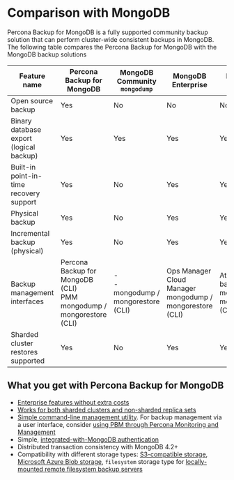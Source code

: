 # Comparison with MongoDB 

Percona Backup for MongoDB is a fully supported community backup solution that can perform cluster-wide consistent backups in MongoDB. The following table compares the Percona Backup for MongoDB with the MongoDB backup solutions

| Feature name | Percona Backup for MongoDB | MongoDB Community `mongodump` | MongoDB Enterprise | MongoDB Atlas |
| -------------| -------------------------- | ----------- | ----------------- | --------------- 
|Open source backup | Yes | No	| No | No 
| Binary database export (logical backup) | Yes | Yes | Yes | Yes 
| Built-in point-in-time recovery support |	Yes | No | Yes | Yes
| Physical backup |	Yes	| No | Yes | Yes
| Incremental backup (physical) | Yes |	No |Yes | Yes
| Backup management interfaces	| Percona Backup for MongoDB (CLI) <br> PMM <br> mongodump / mongorestore (CLI) | - <br> - <br> mongodump / mongorestore (CLI) | Ops Manager <br> Cloud Manager <br> mongodump / mongorestore (CLI) | Atlas backups <br> mongodump / mongorestore (CLI)
| Sharded cluster restores supported | Yes | No | Yes |	Yes

## What you get with Percona Backup for MongoDB

* [Enterprise features without extra costs](comparison.md) 
* [Works for both sharded clusters and non-sharded replica sets](../details/deployments.md)
* [Simple command-line management utility](../reference/pbm-commands.md). For backup management via a user interface, consider [using PBM through Percona Monitoring and Management](https://docs.percona.com/percona-monitoring-and-management/get-started/backup/index.html)
* Simple, [integrated-with-MongoDB authentication](../install/initial-setup.md#external-authentication-support-in-percona-backup-for-mongodb)
* Distributed transaction consistency with MongoDB 4.2+
* Compatibility with different storage types: [S3-compatible storage](../details/storage-configuration.md#s3-compatible-storage), [Microsoft Azure Blob storage](../details/storage-configuration.md#microsoft-azure-blob-storage), `filesystem` storage type for [locally-mounted remote filesystem backup servers](../details/storage-configuration.md#remote-filesystem-server-storage)